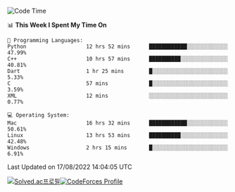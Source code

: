 
<!--START_SECTION:waka-->
![Code Time](http://img.shields.io/badge/Code%20Time-1%2C899%20hrs%2029%20mins-blue)

📊 **This Week I Spent My Time On** 

```text
💬 Programming Languages: 
Python                   12 hrs 52 mins      ████████████░░░░░░░░░░░░░   47.99% 
C++                      10 hrs 57 mins      ██████████░░░░░░░░░░░░░░░   40.81% 
Dart                     1 hr 25 mins        █░░░░░░░░░░░░░░░░░░░░░░░░   5.33% 
C                        57 mins             █░░░░░░░░░░░░░░░░░░░░░░░░   3.59% 
XML                      12 mins             ░░░░░░░░░░░░░░░░░░░░░░░░░   0.77%

💻 Operating System: 
Mac                      16 hrs 32 mins      ████████████░░░░░░░░░░░░░   50.61% 
Linux                    13 hrs 53 mins      ██████████░░░░░░░░░░░░░░░   42.48% 
Windows                  2 hrs 15 mins       █░░░░░░░░░░░░░░░░░░░░░░░░   6.91%

```


 Last Updated on 17/08/2022 14:04:05 UTC
<!--END_SECTION:waka-->
[![Solved.ac프로필](http://mazassumnida.wtf/api/generate_badge?boj=hckim96)](https://solved.ac/hckim96)[![CodeForces Profile](https://cf.leed.at?id=hckim96)](https://codeforces.com/profile/hckim96)
